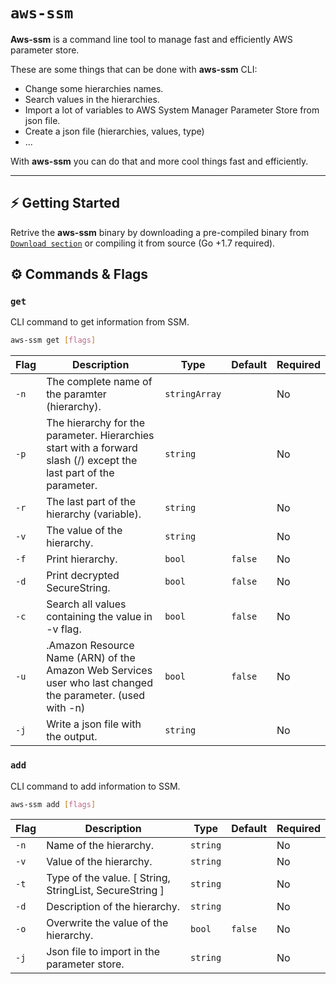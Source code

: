 # `aws-ssm`

<b>Aws-ssm</b> is a command line tool to manage fast and efficiently AWS parameter store.

These are some things that can be done with <b>aws-ssm</b> CLI:

- Change some hierarchies names.
- Search values in the hierarchies.
- Import a lot of variables to AWS System Manager Parameter Store from json file.
- Create a json file (hierarchies, values, type)
- ...

With <b>aws-ssm</b> you can do that and more cool  things fast and efficiently.

***

## ⚡️ Getting Started
Retrive the <b>aws-ssm</b> binary by downloading a pre-compiled binary from [`Download section`](https://github.com/namku/aws-ssm/tags) or compiling it from source (Go +1.7 required).

## ⚙️  Commands & Flags

### `get`

CLI command to get information from SSM.

```bash
aws-ssm get [flags]
```

| Flag | Description                                                                                                        | Type          | Default | Required |
|------|--------------------------------------------------------------------------------------------------------------------|---------------|---------|----------|
| `-n` | The complete name of the paramter (hierarchy).                                                                     | `stringArray` |         | No       |
| `-p` | The hierarchy for the parameter. Hierarchies start with a forward slash (/) except the last part of the parameter. | `string`      |         | No       |
| `-r` | The last part of the hierarchy (variable).                                                                         | `string`      |         | No       |
| `-v` | The value of the hierarchy.                                                                                        | `string`      |         | No       |
| `-f` | Print hierarchy.                                                                                                   | `bool`        | `false` | No       |
| `-d` | Print decrypted SecureString.                                                                                      | `bool`        | `false` | No       |
| `-c` | Search all values containing the value in -v flag.                                                                 | `bool`        | `false` | No       |
| `-u` | .Amazon Resource Name (ARN) of the Amazon Web Services user who last changed the parameter. (used with -n)         | `bool`        | `false` | No       |
| `-j` | Write a json file with the output.                                                                                 | `string`      |         | No       |


### `add`

CLI command to add information to SSM.

```bash
aws-ssm add [flags]
```

| Flag | Description                                             | Type          | Default | Required |
|------|---------------------------------------------------------|---------------|---------|----------|
| `-n` | Name of the hierarchy.                                  | `string`      |         | No       |
| `-v` | Value of the hierarchy.                                 | `string`      |         | No       |
| `-t` | Type of the value. [ String, StringList, SecureString ] | `string`      |         | No       |
| `-d` | Description of the hierarchy.                           | `string`      |         | No       |
| `-o` | Overwrite the value of the hierarchy.                   | `bool`        | `false` | No       |
| `-j` | Json file to import in the parameter store.             | `string`      |         | No       |


